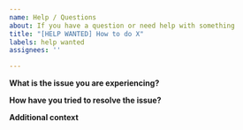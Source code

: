 ```yaml
---
name: Help / Questions
about: If you have a question or need help with something
title: "[HELP WANTED] How to do X"
labels: help wanted
assignees: ''

---
```


**What is the issue you are experiencing?**
<!-- Clearly describe the issue you are experiencing. If it is linked to an existing bug report / feature request, link it here. -->

**How have you tried to resolve the issue?**
<!-- Describe the steps you've taken to attempt to resolve the issue -->

**Additional context**
<!-- Any additional context which would help to understand the issue -->
